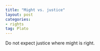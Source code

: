 ```yaml
---
title: "Might vs. justice"
layout: post
categories:
- rights
tag: Plato
---
```


Do not expect justice where might is right.